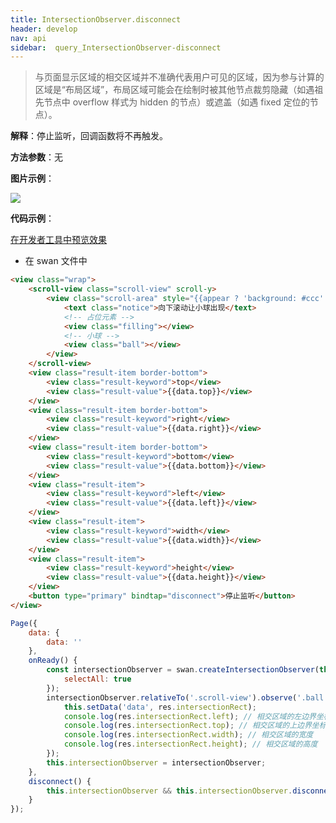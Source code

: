 ```yaml
---
title: IntersectionObserver.disconnect 
header: develop
nav: api
sidebar:  query_IntersectionObserver-disconnect 
---
```

 
 
> 与页面显示区域的相交区域并不准确代表用户可见的区域，因为参与计算的区域是“布局区域”，布局区域可能会在绘制时被其他节点裁剪隐藏（如遇祖先节点中 overflow 样式为 hidden 的节点）或遮盖（如遇 fixed 定位的节点）。

**解释**：停止监听，回调函数将不再触发。

**方法参数**：无

**图片示例**：

<div class="m-doc-custom-examples">
    <div class="m-doc-custom-examples-correct">
        <img src="https://b.bdstatic.com/miniapp/image/disconnect.gif">
    </div>
    <div class="m-doc-custom-examples-correct">
        <img src=" ">
    </div>
    <div class="m-doc-custom-examples-correct">
        <img src=" ">
    </div>     
</div>

**代码示例**：

<a href="swanide://fragment/0f2e97ad1bb513cc9b4a422a74a953e81574764698768" title="在开发者工具中预览效果" target="_self">在开发者工具中预览效果</a>

* 在 swan 文件中

```html
<view class="wrap">
    <scroll-view class="scroll-view" scroll-y>
        <view class="scroll-area" style="{{appear ? 'background: #ccc' : ''}}">
            <text class="notice">向下滚动让小球出现</text>
            <!-- 占位元素 -->
            <view class="filling"></view> 
            <!-- 小球 -->
            <view class="ball"></view>
        </view>
    </scroll-view>
    <view class="result-item border-bottom">
        <view class="result-keyword">top</view>
        <view class="result-value">{{data.top}}</view>
    </view>
    <view class="result-item border-bottom">
        <view class="result-keyword">right</view>
        <view class="result-value">{{data.right}}</view>
    </view>
    <view class="result-item border-bottom">
        <view class="result-keyword">bottom</view>
        <view class="result-value">{{data.bottom}}</view>
    </view>
    <view class="result-item">
        <view class="result-keyword">left</view>
        <view class="result-value">{{data.left}}</view>
    </view>
    <view class="result-item">
        <view class="result-keyword">width</view>
        <view class="result-value">{{data.width}}</view>
    </view>
    <view class="result-item">
        <view class="result-keyword">height</view>
        <view class="result-value">{{data.height}}</view>
    </view>
    <button type="primary" bindtap="disconnect">停止监听</button>
</view>
```

```javascript
Page({
    data: {
        data: ''
    },
    onReady() {
        const intersectionObserver = swan.createIntersectionObserver(this,{
            selectAll: true
        });
        intersectionObserver.relativeTo('.scroll-view').observe('.ball', res => {
            this.setData('data', res.intersectionRect);
            console.log(res.intersectionRect.left); // 相交区域的左边界坐标
            console.log(res.intersectionRect.top); // 相交区域的上边界坐标
            console.log(res.intersectionRect.width); // 相交区域的宽度
            console.log(res.intersectionRect.height); // 相交区域的高度
        });
        this.intersectionObserver = intersectionObserver;
    },
    disconnect() {
        this.intersectionObserver && this.intersectionObserver.disconnect();
    }
});
```